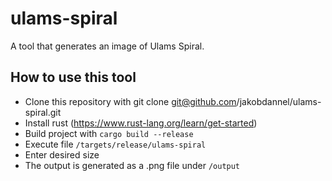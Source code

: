 # ulams-spiral

A tool that generates an image of Ulams Spiral.

## How to use this tool

* Clone this repository with git clone git@github.com/jakobdannel/ulams-spiral.git
* Install rust (https://www.rust-lang.org/learn/get-started)
* Build project with `cargo build --release`
* Execute file `/targets/release/ulams-spiral`
* Enter desired size
* The output is generated as a .png file under `/output`